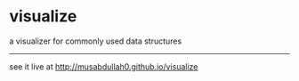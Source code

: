 # visualize

a visualizer for commonly used data structures

---
see it live at http://musabdullah0.github.io/visualize

